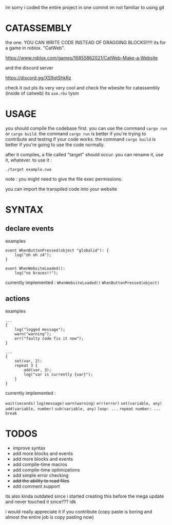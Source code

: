 im sorry i coded the entire project in one commit im not familiar to using git

# CATASSEMBLY

the one. YOU CAN WRITE CODE INSTEAD OF DRAGGING BLOCKS!!!!!
its for a game in roblox. "CatWeb".

https://www.roblox.com/games/16855862021/CatWeb-Make-a-Website

and the discord server

https://discord.gg/XS9qtShkRz

check it out pls its very very cool
and check the wbesite for catassembly (inside of catweb) its `asm.rbx`
tysm

# USAGE

you should compile the codebase first. you can use the command `cargo run` or `cargo build`.
the command `cargo run` is better if you're trying to contribute and testing if your code works.
the command `cargo build` is better if you're going to use the code normally.

after it compiles, a file called "target" should occur. you can rename it, use it, whatever.
to use it :
```
./target example.cwa
```
note : you might need to give the file exec permissions.

you can import the transpiled code into your website

# SYNTAX

## declare events

examples

```
event WhenButtonPressed(object "globalid"): {
    log("oh oh z4");
}
```

```
event WhenWebsiteLoaded():
    log("no braces!!");
```

currently implemented :
`WhenWebsiteLoaded()`
`WhenButtonPressed(object)`

## actions

examples

```
...
{
    log("logged message");
    warn("warning");
    err("faulty code fix it now");
}
```

```
...
{
    set(var, 2):
    repeat 3 {
        add(var, 3);
        log("var is currently {var}");
    }
}
```

currently implemented :

`wait(seconds)`
`log(message)`
`warn(warning)`
`err(error)`
`set(variable, any)`
`add(variable, number)`
`sub(variable, any)`
`loop: ...`
`repeat number: ...`
`break`

# TODOS

- improve syntax
- add more blocks and events
- add more blocks and events
- add compile-time macros
- add compile-time optimizations
- add simple error checking
- ~~add the ability to read files~~
- add comment support

its also kinda outdated since i started creating this before the mega update and never touched it since??? idk

i would really appreciate it if you contribute (copy paste is boring and almost the entire job is copy pasting now)
